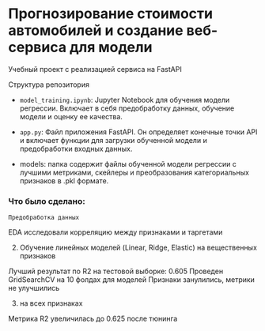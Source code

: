 # Прогнозирование стоимости автомобилей и создание веб-сервиса для модели
Учебный проект с реализацией сервиса на FastAPI

Структура репозитория
* `model_training.ipynb`: Jupyter Notebook для обучения модели регрессии. Включает в себя предобработку данных, обучение модели и оценку ее качества.

* `app.py`: Файл приложения FastAPI. Он определяет конечные точки API и включает функции для загрузки обученной модели и предобработки входных данных.

* models: папка содержит файлы обученной модели регрессии с лучшими метриками, скейлеры и преобразования категориальных признаков в .pkl формате.

### Что было сделано:

    Предобработка данных
EDA исследовали корреляцию между признаками и таргетами

2. Обучение линейных моделей (Linear, Ridge, Elastic) на вещественных признаков

Лучший результат по R2 на тестовой выборке: 0.605
Проведен GridSearchCV на 10 фолдах для моделей
Признаки занулились, метрики не улучшились

3. на всех признаках

Метрика R2 увеличилась до 0.625 после тюнинга 